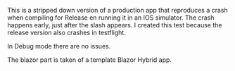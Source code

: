 This is a stripped down version of a production app that reproduces a crash when compiling for Release en running it in an IOS simulator. The crash happens early, just after the slash appears.
I created this test because the release version also crashes in testflight.

In Debug mode there are no issues.

The blazor part is taken of a template Blazor Hybrid app.

